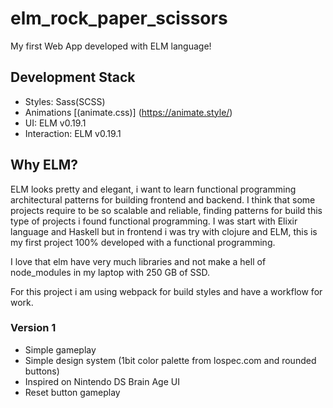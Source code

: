 # elm_rock_paper_scissors

My first Web App developed with ELM language!

## Development Stack

- Styles: Sass(SCSS)
- Animations [(animate.css)] (https://animate.style/)
- UI: ELM v0.19.1
- Interaction: ELM v0.19.1

## Why ELM?

ELM looks pretty and elegant, i want to learn functional programming architectural patterns for building frontend and backend.
I think that some projects require to be so scalable and reliable, finding patterns for build this type of projects i found functional programming. I was start with Elixir language and Haskell but in frontend i was try with clojure and ELM, this is my first project 100% developed with a functional programming.

I love that elm have very much libraries and not make a hell of node_modules in my laptop with 250 GB of SSD.

For this project i am using webpack for build styles and have a workflow for work.

### Version 1

- Simple gameplay
- Simple design system (1bit color palette from lospec.com and rounded buttons)
- Inspired on Nintendo DS Brain Age UI
- Reset button gameplay


